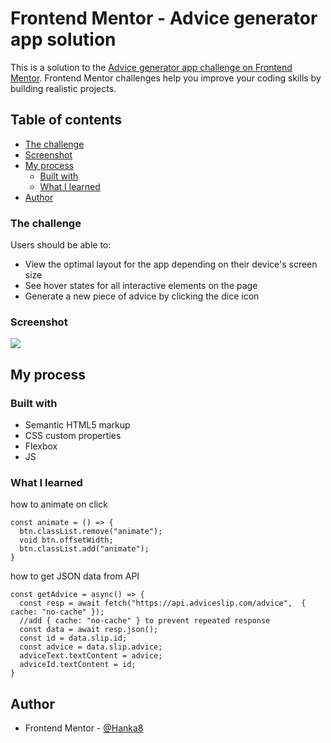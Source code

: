 # Frontend Mentor - Advice generator app solution

This is a solution to the [Advice generator app challenge on Frontend Mentor](https://www.frontendmentor.io/challenges/advice-generator-app-QdUG-13db). Frontend Mentor challenges help you improve your coding skills by building realistic projects.

## Table of contents

- [The challenge](#the-challenge)
- [Screenshot](#screenshot)
- [My process](#my-process)
  - [Built with](#built-with)
  - [What I learned](#what-i-learned)
- [Author](#author)

### The challenge

Users should be able to:

- View the optimal layout for the app depending on their device's screen size
- See hover states for all interactive elements on the page
- Generate a new piece of advice by clicking the dice icon

### Screenshot

![](./screenshot.jpg)

## My process

### Built with

- Semantic HTML5 markup
- CSS custom properties
- Flexbox
- JS


### What I learned

how to animate on click

```
const animate = () => {
  btn.classList.remove("animate");
  void btn.offsetWidth;
  btn.classList.add("animate");
}
```

how to get JSON data from API

```
const getAdvice = async() => {
  const resp = await fetch("https://api.adviceslip.com/advice",  { cache: "no-cache" });
  //add { cache: "no-cache" } to prevent repeated response
  const data = await resp.json();
  const id = data.slip.id;
  const advice = data.slip.advice;
  adviceText.textContent = advice;
  adviceId.textContent = id;
}
```

## Author

- Frontend Mentor - [@Hanka8](https://www.frontendmentor.io/profile/Hanka8)
